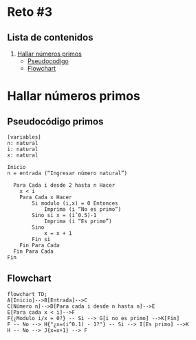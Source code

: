 # Reto #3 
## Lista de contenidos
1. [Hallar números primos](#hallar-números-primos)
      - [Pseudocodigo](#pseudocódigo-primos)
      - [Flowchart](#flowchart)

# Hallar números primos
## Pseudocódigo primos 
```pseudocode
[variables]
n: natural
i: natural
x: natural

Inicio
n = entrada (“Ingresar número natural”)

  Para Cada i desde 2 hasta n Hacer 
  	x < i 
  	Para Cada x Hacer
  		Si modulo (i,x) = 0 Entonces 
  			Imprima (i “No es primo”)
  		Sino si x = (iˆ0.5)-1 
  			Imprima (i “Es primo”) 
  		Sino 
  			x = x + 1 
  		Fin si
  	Fin Para Cada
  Fin Para Cada 
Fin 

```
## Flowchart
```mermaid
flowchart TD;
A[Inicio]-->B[Entrada]-->C
C[Número n]-->D[Para cada i desde n hasta n]-->E 
E[Para cada x < i]-->F
F{¿Modulo i/x = 0?} -- Si --> G[i no es primo] -->K[Fin]
F -- No --> H{"¿x=(i^0.1) - 1?"} -- Si --> I[Es primo] -->K
H -- No --> J{x=x+1} --> F
```
